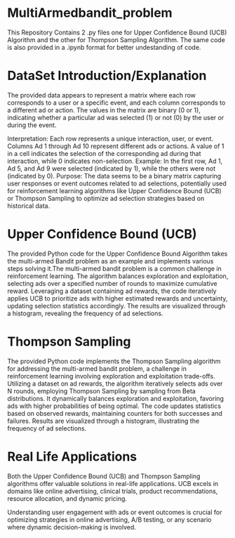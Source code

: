 # MultiArmedbandit_problem
This Repository Contains 2 .py files one for Upper Confidence Bound (UCB) Algorithm and the other for Thompson Sampling Algorithm. The same code is also provided in a .ipynb format for better undestanding of code.
# DataSet Introduction/Explanation
The provided data appears to represent a matrix where each row corresponds to a user or a specific event, and each column corresponds to a different ad or action. The values in the matrix are binary (0 or 1), indicating whether a particular ad was selected (1) or not (0) by the user or during the event.

Interpretation: Each row represents a unique interaction, user, or event. Columns Ad 1 through Ad 10 represent different ads or actions. A value of 1 in a cell indicates the selection of the corresponding ad during that interaction, while 0 indicates non-selection.
Example: In the first row, Ad 1, Ad 5, and Ad 9 were selected (indicated by 1), while the others were not (indicated by 0).
Purpose: The data seems to be a binary matrix capturing user responses or event outcomes related to ad selections, potentially used for reinforcement learning algorithms like Upper Confidence Bound (UCB) or Thompson Sampling to optimize ad selection strategies based on historical data.

# Upper Confidence Bound (UCB)
The provided Python code for the Upper Confidence Bound Algorithm takes the multi-armed Bandit problem as an example and implements various steps solving it.The multi-armed bandit problem is a common challenge in reinforcement learning. 
The algorithm balances exploration and exploitation, selecting ads over a specified number of rounds to maximize cumulative reward. Leveraging a dataset containing ad rewards, the code iteratively applies UCB to prioritize ads with higher estimated rewards and uncertainty, updating selection statistics accordingly. 
The results are visualized through a histogram, revealing the frequency of ad selections. 
# Thompson Sampling
The provided Python code implements the Thompson Sampling algorithm for addressing the multi-armed bandit problem, a challenge in reinforcement learning involving exploration and exploitation trade-offs. 
Utilizing a dataset on ad rewards, the algorithm iteratively selects ads over N rounds, employing Thompson Sampling by sampling from Beta distributions. It dynamically balances exploration and exploitation, favoring ads with higher probabilities of being optimal. 
The code updates statistics based on observed rewards, maintaining counters for both successes and failures. Results are visualized through a histogram, illustrating the frequency of ad selections. 
# Real Life Applications
Both the Upper Confidence Bound (UCB) and Thompson Sampling algorithms offer valuable solutions in real-life applications. UCB excels in domains like online advertising, clinical trials, product recommendations, resource allocation, and dynamic pricing.

Understanding user engagement with ads or event outcomes is crucial for optimizing strategies in online advertising, A/B testing, or any scenario where dynamic decision-making is involved.
